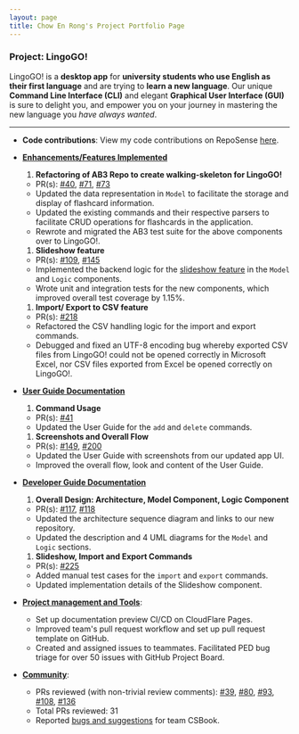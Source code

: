 ```yaml
---
layout: page
title: Chow En Rong's Project Portfolio Page
---
```


### Project: LingoGO!

LingoGO! is a **desktop app** for **university students who use English as their first language** and are trying to **learn a
new language**. Our unique **Command Line Interface (CLI)** and
elegant **Graphical User Interface (GUI)** is sure to delight you, and empower you on your journey in mastering the new language you *have always wanted*.

<hr>

* **Code contributions**: View my code contributions on RepoSense [here](https://nus-cs2103-ay2122s1.github.io/tp-dashboard/?search=chownces&sort=groupTitle&sortWithin=title&timeframe=commit&mergegroup=&groupSelect=groupByRepos&breakdown=true&checkedFileTypes=docs~functional-code~test-code~other&since=2021-09-17).

* **<u>Enhancements/Features Implemented</u>**
  1. **Refactoring of AB3 Repo to create walking-skeleton for LingoGO!**
  * PR(s): [#40](https://github.com/AY2122S1-CS2103T-T11-2/tp/pull/40), [#71](https://github.com/AY2122S1-CS2103T-T11-2/tp/pull/71), [#73](https://github.com/AY2122S1-CS2103T-T11-2/tp/pull/73)
  * Updated the data representation in `Model` to facilitate the storage and display of flashcard information.
  * Updated the existing commands and their respective parsers to facilitate CRUD operations for flashcards in the application.
    <!-- * [Commands](../UserGuide/#commands) updated include: `add`, `clear`, `delete`, `edit`, `find`, `list` and their corresponding command parsers. -->
  * Rewrote and migrated the AB3 test suite for the above components over to LingoGO!.

  1. **Slideshow feature**
  * PR(s): [#109](https://github.com/AY2122S1-CS2103T-T11-2/tp/pull/109), [#145](https://github.com/AY2122S1-CS2103T-T11-2/tp/pull/145)
  * Implemented the backend logic for the [slideshow feature](../UserGuide/#slideshow-mode) in the `Model` and `Logic` components.
  * Wrote unit and integration tests for the new components, which improved overall test coverage by 1.15%.

  1. **Import/ Export to CSV feature**
  * PR(s): [#218](https://github.com/AY2122S1-CS2103T-T11-2/tp/pull/218)
  * Refactored the CSV handling logic for the import and export commands.
  * Debugged and fixed an UTF-8 encoding bug whereby exported CSV files from LingoGO! could not be opened correctly in Microsoft Excel, nor CSV files exported from Excel be opened correctly on LingoGO!.

* **<u>User Guide Documentation</u>**
  1. **Command Usage**
    * PR(s): [#41](https://github.com/AY2122S1-CS2103T-T11-2/tp/pull/41)
    * Updated the User Guide for the `add` and `delete` commands.

  1. **Screenshots and Overall Flow**
    * PR(s): [#149](https://github.com/AY2122S1-CS2103T-T11-2/tp/pull/149), [#200](https://github.com/AY2122S1-CS2103T-T11-2/tp/pull/200)
    * Updated the User Guide with screenshots from our updated app UI.
    * Improved the overall flow, look and content of the User Guide.

* **<u>Developer Guide Documentation</u>**
  1. **Overall Design: Architecture, Model Component, Logic Component**
    * PR(s): [#117](https://github.com/AY2122S1-CS2103T-T11-2/tp/pull/117), [#118](https://github.com/AY2122S1-CS2103T-T11-2/tp/pull/118)
    * Updated the architecture sequence diagram and links to our new repository.
    * Updated the description and 4 UML diagrams for the `Model` and `Logic` sections.
  1. **Slideshow, Import and Export Commands**
    * PR(s): [#225](https://github.com/AY2122S1-CS2103T-T11-2/tp/pull/225)
    * Added manual test cases for the `import` and `export` commands.
    * Updated implementation details of the Slideshow component.

* **<u>Project management and Tools</u>**:
  * Set up documentation preview CI/CD on CloudFlare Pages.
  * Improved team's pull request workflow and set up pull request template on GitHub.
  * Created and assigned issues to teammates. Facilitated PED bug triage for over 50 issues with GitHub Project Board.

* **<u>Community</u>**:
  * PRs reviewed (with non-trivial review comments): [\#39](https://github.com/AY2122S1-CS2103T-T11-2/tp/pull/39), [\#80](https://github.com/AY2122S1-CS2103T-T11-2/tp/pull/80), [#93](https://github.com/AY2122S1-CS2103T-T11-2/tp/pull/93), [\#108](https://github.com/AY2122S1-CS2103T-T11-2/tp/pull/108), [\#136](https://github.com/AY2122S1-CS2103T-T11-2/tp/pull/136)
  * Total PRs reviewed: 31
  * Reported [bugs and suggestions](https://github.com/chownces/ped/issues) for team CSBook.


